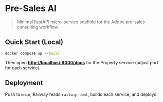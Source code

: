 # Pre-Sales AI

> Minimal FastAPI micro-service scaffold for the Adobe pre-sales consulting workflow.

## Quick Start (Local)

```bash
docker compose up --build
```

Then open **[http://localhost:8000/docs](http://localhost:8000/docs)** for the Property service (adjust port for each service).

## Deployment

Push to `main`; Railway reads `railway.toml`, builds each service, and deploys.

